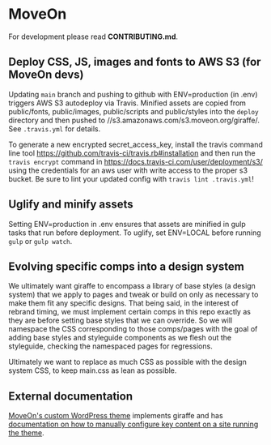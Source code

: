 # MoveOn

For development please read **CONTRIBUTING.md**.

## Deploy CSS, JS, images and fonts to AWS S3 (for MoveOn devs)

Updating `main` branch and pushing to github with ENV=production (in .env) triggers AWS S3 autodeploy via Travis. Minified assets are copied from public/fonts, public/images, public/scripts and public/styles into the `deploy` directory and then pushed to //s3.amazonaws.com/s3.moveon.org/giraffe/. See `.travis.yml` for details.

To generate a new encrypted secret_access_key, install the travis command line tool https://github.com/travis-ci/travis.rb#installation and then run the `travis encrypt` command in https://docs.travis-ci.com/user/deployment/s3/ using the credentials for an aws user with write access to the proper s3 bucket. Be sure to lint your updated config with `travis lint .travis.yml`!

## Uglify and minify assets

Setting ENV=production in .env ensures that assets are minified in gulp tasks that run before deployment. To uglify, set ENV=LOCAL before running `gulp` or `gulp watch`.

## Evolving specific comps into a design system 

We ultimately want giraffe to encompass a library of base styles (a design system) that we apply to pages and tweak or build on only as necessary to make them fit any specific designs. That being said, in the interest of rebrand timing, we must implement certain comps in this repo exactly as they are before setting base styles that we can override. So we will namespace the CSS corresponding to those comps/pages with the goal of adding base styles and styleguide components as we flesh out the styleguide, checking the namespaced pages for regressions. 

Ultimately we want to replace as much CSS as possible with the design system CSS, to keep main.css as lean as possible.

## External documentation

[MoveOn's custom WordPress theme](https://github.com/MoveOnOrg/front-wordpress) implements giraffe and has [documentation on how to manually configure key content on a site running the theme](https://github.com/MoveOnOrg/front-wordpress/blob/main-giraffe/wp-content/themes/moveon2018/CONTENT-MANAGEMENT.md).
